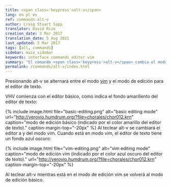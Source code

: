 ```yaml
---
title: <span class='keypress'>alt-v</span>
lang: en pl es
ref: commands-alt-v
author: Craig Stuart Sapp
translator: David Rizo
creation_date: 3 Mar 2017
translation_date: 5 Aug 2021
last_updated: 5 Mar 2017
tags: [all, commands]
sidebar: main_sidebar
keywords: interface commands editor vim
summary: "El comando <span class='keypress'>alt-v</span> cambia el modo de edición de vim."
permalink: /commands/alt-v/index.html
---
```

Presionando <span class="keypress">alt-v</span> se alternará entre
el modo [vim](https://es.wikipedia.org/wiki/Vim) y el modo de edición
para el editor de texto. 

VHV comienza con el editor básico, como indica el fondo amarillento
del editor de texto:

{% include image.html
	file="basic-editing.png"
	alt="basic editing mode"
	url="http://verovio.humdrum.org/?file=chorales/chor012.krn"
	caption="modo de edición básico (indicado por el color amarillo del editor de texto)."
	caption-margin-top="-20px"
%}
Al teclear <span class="keypress">alt-v</span> se cambiará el editor a y
del modo vim.  Cuando está en modo vim, el editor de texto tiene un fondo azul oscuro:

{% include image.html
	file="vim-editing.png"
	alt="vim editing mode"
	caption="modo de edición vim (indicado por el color azul oscuro del editor de texto)."
	url="http://verovio.humdrum.org/?file=chorales/chor012.krn"
	caption-margin-top="-20px"
%}

Al teclear <span class="keypress">alt-v</span> mientras está en el modo de edición vim se volverá
al modo de edición básico.



